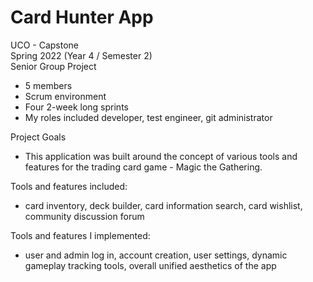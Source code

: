 # Card Hunter App

UCO - Capstone <br />
Spring 2022 (Year 4 / Semester 2) <br />
Senior Group Project
 - 5 members
 - Scrum environment
 - Four 2-week long sprints
 - My roles included developer, test engineer, git administrator

Project Goals
 - This application was built around the concept of various tools and features for the trading card game - Magic the Gathering.


Tools and features included: 
 - card inventory, deck builder, card information search, card wishlist, community discussion forum

Tools and features I implemented: 
 - user and admin log in, account creation, user settings, dynamic gameplay tracking tools, overall unified aesthetics of the app
